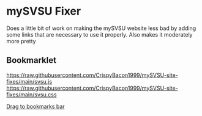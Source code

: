 # mySVSU Fixer

Does a little bit of work on making the mySVSU website less bad by adding some links that are necessary to use it properly.
Also makes it moderately more pretty

## Bookmarklet

https://raw.githubusercontent.com/CrispyBacon1999/mySVSU-site-fixes/main/svsu.js
https://raw.githubusercontent.com/CrispyBacon1999/mySVSU-site-fixes/main/svsu.css

[Drag to bookmarks bar](<javascript:(function(){var%20s=document.createElement('script');s.setAttribute('src','https://raw.githubusercontent.com/CrispyBacon1999/mySVSU-site-fixes/main/svsu.js');document.getElementsByTagName('body')[0].appendChild(s);var%20a=document.createElement('link');a.setAttribute('href','https://raw.githubusercontent.com/CrispyBacon1999/mySVSU-site-fixes/main/svsu.css');a.setAttribute('rel','stylesheet');a.setAttribute('type','text/css');document.getElementsByTagName('head')[0].appendChild(a);alert('Patched!');}})();>)
